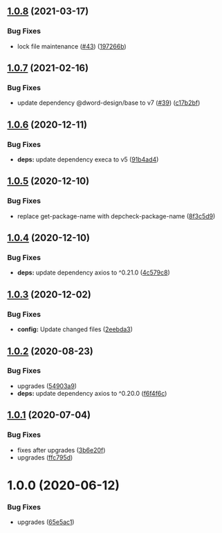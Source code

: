 ## [1.0.8](https://github.com/dword-design/base-config-server/compare/v1.0.7...v1.0.8) (2021-03-17)


### Bug Fixes

* lock file maintenance ([#43](https://github.com/dword-design/base-config-server/issues/43)) ([197266b](https://github.com/dword-design/base-config-server/commit/197266bc402d5c92114b391ad12c38c91d23db8e))

## [1.0.7](https://github.com/dword-design/base-config-server/compare/v1.0.6...v1.0.7) (2021-02-16)


### Bug Fixes

* update dependency @dword-design/base to v7 ([#39](https://github.com/dword-design/base-config-server/issues/39)) ([c17b2bf](https://github.com/dword-design/base-config-server/commit/c17b2bf54742600b61e789e575f515e6a6afaa46))

## [1.0.6](https://github.com/dword-design/base-config-server/compare/v1.0.5...v1.0.6) (2020-12-11)


### Bug Fixes

* **deps:** update dependency execa to v5 ([91b4ad4](https://github.com/dword-design/base-config-server/commit/91b4ad42b1df04164ae3dbee6afd64bede0e7c6d))

## [1.0.5](https://github.com/dword-design/base-config-server/compare/v1.0.4...v1.0.5) (2020-12-10)


### Bug Fixes

* replace get-package-name with depcheck-package-name ([8f3c5d9](https://github.com/dword-design/base-config-server/commit/8f3c5d96d8705735bc93abeafc14b5a20a82e547))

## [1.0.4](https://github.com/dword-design/base-config-server/compare/v1.0.3...v1.0.4) (2020-12-10)


### Bug Fixes

* **deps:** update dependency axios to ^0.21.0 ([4c579c8](https://github.com/dword-design/base-config-server/commit/4c579c8462a281691562f8508d56f1ecb343c4da))

## [1.0.3](https://github.com/dword-design/base-config-server/compare/v1.0.2...v1.0.3) (2020-12-02)


### Bug Fixes

* **config:** Update changed files ([2eebda3](https://github.com/dword-design/base-config-server/commit/2eebda32d1efc36a5970787e3d9b09c18108ba23))

## [1.0.2](https://github.com/dword-design/base-config-server/compare/v1.0.1...v1.0.2) (2020-08-23)


### Bug Fixes

* upgrades ([54903a9](https://github.com/dword-design/base-config-server/commit/54903a9779e3f3564309faccff20f02cf10e748f))
* **deps:** update dependency axios to ^0.20.0 ([f6f4f6c](https://github.com/dword-design/base-config-server/commit/f6f4f6c5a9f1c5be9a7a1a2ec48703e1977e361b))

## [1.0.1](https://github.com/dword-design/base-config-server/compare/v1.0.0...v1.0.1) (2020-07-04)


### Bug Fixes

* fixes after upgrades ([3b6e20f](https://github.com/dword-design/base-config-server/commit/3b6e20f0a83791714474c0c90a097b702b013fa3))
* upgrades ([ffc795d](https://github.com/dword-design/base-config-server/commit/ffc795df06c27c0612c10fc9152606ac653c1ae0))

# 1.0.0 (2020-06-12)


### Bug Fixes

* upgrades ([65e5ac1](https://github.com/dword-design/base-config-server/commit/65e5ac164e5949d5f9f5e337130c4a24812ffac2))
